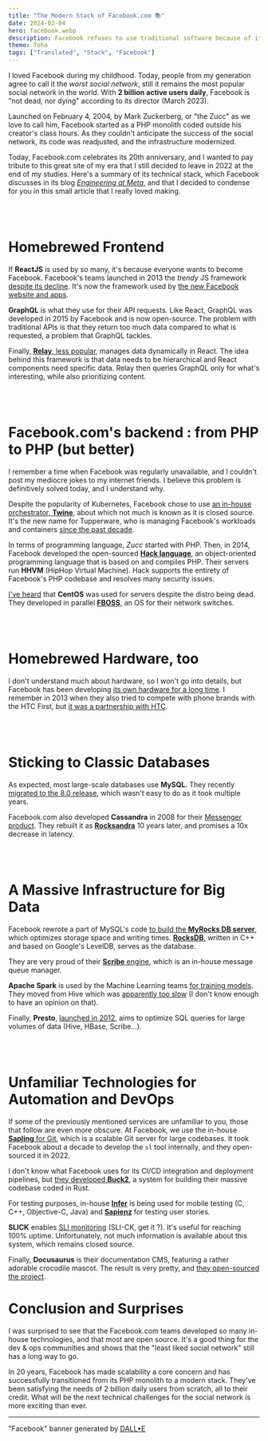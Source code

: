 ```yaml
---
title: "The Modern Stack of Facebook.com 📚"
date: 2024-02-04
hero: facebook.webp
description: Facebook refuses to use traditional software because of its massive user base. Here's why they decided to build their own stack.
theme: Toha
tags: ["Translated", "Stack", "Facebook"]
---
```



I loved Facebook during my childhood. Today, people from my generation agree to call it the *worst social network*, still it remains the most popular social network in the world. With **2 billion active users daily**, Facebook is "not dead, nor dying" according to its director (March 2023).

Launched on February 4, 2004, by Mark Zuckerberg, or "the Zucc" as we love to call him, Facebook started as a PHP monolith coded outside his creator's class hours. As they couldn't anticipate the success of the social network, its code was readjusted, and the infrastructure modernized.

Today, Facebook.com celebrates its 20th anniversary, and I wanted to pay tribute to this great site of my era that I still decided to leave in 2022 at the end of my studies. Here's a summary of its technical stack, which Facebook discusses in its blog *[Engineering at Meta](https://engineering.fb.com/)*, and that I decided to condense for you in this small article that I really loved making.

</br>
</br>

# Homebrewed Frontend

If **ReactJS** is used by so many, it's because everyone wants to become Facebook. Facebook's teams launched in 2013 the *trendy* JS framework [despite its decline](https://insights.stackoverflow.com/trends?tags=reactjs%2Cvue.js%2Cangular%2Csvelte%2Cangularjs%2Cvuejs3). It's now the framework used by [the new Facebook website and apps](https://engineering.fb.com/2023/02/06/ios/facebook-ios-app-architecture/).

**GraphQL** is what they use for their API requests. Like React, GraphQL was developed in 2015 by Facebook and is now open-source. The problem with traditional APIs is that they return too much data compared to what is requested, a problem that GraphQL tackles.

Finally, [**Relay**, less popular](https://developers.facebook.com/videos/2019/building-the-new-facebookcom-with-react-graphql-and-relay/), manages data dynamically in React. The idea behind this framework is that data needs to be hierarchical and React components need specific data. Relay then queries GraphQL only for what's interesting, while also prioritizing content.


</br>
</br>

# Facebook.com's backend : from PHP to PHP (but better)

I remember a time when Facebook was regularly unavailable, and I couldn't post my mediocre jokes to my internet friends. I believe this problem is definitively solved today, and I understand why.

Despite the popularity of Kubernetes, Facebook chose to use [an in-house orchestrator, **Twine**](https://engineering.fb.com/2019/06/06/data-center-engineering/twine/), about which not much is known as it is closed source. It's the new name for Tupperware, who is managing Facebook's workloads and containers [since the past decade](https://engineering.fb.com/2020/11/11/data-center-engineering/twine-2/).

In terms of programming language, *Zucc* started with PHP. Then, in 2014, Facebook developed the open-sourced [**Hack language**](https://engineering.fb.com/2014/03/20/core/hack-a-new-programming-language-for-hhvm/), an object-oriented programming language that is based on and compiles PHP. Their servers run **HHVM** (HipHop Virtual Machine). Hack supports the entirety of Facebook's PHP codebase and resolves many security issues.



[I've heard](https://engineering.fb.com/2019/03/14/data-center-engineering/f16-minipack/) that **CentOS** was used for servers despite the distro being dead. They developed in parallel [**FBOSS**](https://engineering.fb.com/2015/03/10/data-center-engineering/facebook-open-switching-system-fboss-and-wedge-in-the-open/), an OS for their network switches.

</br>
</br>

# Homebrewed Hardware, too

I don't understand much about hardware, so I won't go into details, but Facebook has been developing [its own hardware for a long time](https://engineering.fb.com/category/data-center-engineering/). I remember in 2013 when they also tried to compete with phone brands with the HTC First, but [it was a partnership with HTC](https://www.businessinsider.com/htc-first-and-facebook-home-review-2013-4?r=US&IR=T).

</br>
</br>

# Sticking to Classic Databases

As expected, most large-scale databases use  **MySQL**. They recently [migrated to the 8.0 release](https://engineering.fb.com/2021/07/22/data-infrastructure/mysql/), which wasn't easy to do as it took multiple years.

Facebook.com also developed **Cassandra** in 2008 for their [Messenger product](https://engineering.fb.com/2010/11/15/core-infra/the-underlying-technology-of-messages/). They rebuilt it as [**Rocksandra**](https://instagram-engineering.com/open-sourcing-a-10x-reduction-in-apache-cassandra-tail-latency-d64f86b43589) 10 years later, and promises a 10x decrease in latency.

</br>
</br>

# A Massive Infrastructure for Big Data

Facebook rewrote a part of MySQL's code [to build the **MyRocks DB server**](https://engineering.fb.com/2016/08/31/core-infra/myrocks-a-space-and-write-optimized-mysql-database/), which optimizes storage space and writing times. [**RocksDB**](https://engineering.fb.com/2013/11/21/core-infra/under-the-hood-building-and-open-sourcing-rocksdb/), written in C++ and based on Google's LevelDB, serves as the database.

They are very proud of their [**Scribe** engine](https://engineering.fb.com/2019/10/07/data-infrastructure/scribe/), which is an in-house message queue manager.

**Apache Spark** is used by the Machine Learning teams [for training models](https://engineering.fb.com/2017/02/07/core-infra/using-apache-spark-for-large-scale-language-model-training/). They moved from Hive which was [apparently too slow](https://engineering.fb.com/2016/08/31/core-infra/apache-spark-scale-a-60-tb-production-use-case/) (I don't know enough to have an opinion on that).

Finally, **Presto**, [launched in 2012](https://engineering.fb.com/2013/11/06/core-infra/presto-interacting-with-petabytes-of-data-at-facebook/), aims to optimize SQL queries for large volumes of data (Hive, HBase, Scribe...).

</br>
</br>

# Unfamiliar Technologies for Automation and DevOps

If some of the previously mentioned services are unfamiliar to you, those that follow are even more obscure. At Facebook, we use the in-house [**Sapling** for Git](https://engineering.fb.com/2022/11/15/open-source/sapling-source-control-scalable/), which is a scalable Git server for large codebases. It took Facebook about a decade to develop the `sl` tool internally, and they open-sourced it in 2022.

I don't know what Facebook uses for its CI/CD integration and deployment pipelines, but [they developed **Buck2**](https://engineering.fb.com/2023/04/06/open-source/buck2-open-source-large-scale-build-system/), a system for building their massive codebase coded in Rust. 

For testing purposes, in-house [**Infer**](https://fbinfer.com/) is being used for mobile testing (C, C++, Objective-C, Java) and [**Sapienz**](https://engineering.fb.com/2018/05/02/developer-tools/sapienz-intelligent-automated-software-testing-at-scale/) for testing user stories.

**SLICK** enables [SLI monitoring](https://engineering.fb.com/2021/12/13/production-engineering/slick/) (SLI-CK, get it ?). It's useful for reaching 100% uptime. Unfortunately, not much information is available about this system, which remains closed source.

Finally, **Docusaurus** is their documentation CMS, featuring a rather adorable crocodile mascot. The result is very pretty, and [they open-sourced the project](https://docusaurus.io/).

# Conclusion and Surprises

I was surprised to see that the Facebook.com teams developed so many in-house technologies, and that most are open source. It's a good thing for the dev & ops communities and shows that the "least liked social network" still has a long way to go.

In 20 years, Facebook has made scalability a core concern and has successfully transitioned from its PHP monolith to a modern stack. They've been satisfying the needs of 2 billion daily users from scratch, all to their credit. What will be the next technical challenges for the social network is more exciting than ever.

---

"Facebook" banner generated by [DALL•E](https://labs.openai.com)